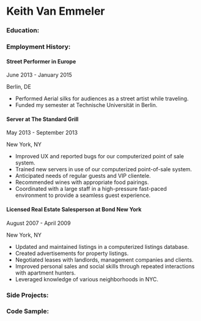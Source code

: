 # Keith Van Emmeler

### Education:




### Employment History:

#### Street Performer in Europe

June 2013 - January 2015

Berlin, DE

- Performed Aerial silks for audiences as a street artist while traveling.
- Funded my semester at Technische Universität in Berlin.


#### Server at The Standard Grill

May 2013 - September 2013

New York, NY

- Improved UX and reported bugs for our computerized point of sale system.
- Trained new servers in use of our computerized point-of-sale system.
- Anticipated needs of regular guests and VIP clientele.
- Recommended wines with appropriate food pairings.
- Coordinated with a large staff in a high-pressure fast-paced environment to provide a seamless guest experience.

#### Licensed Real Estate Salesperson at Bond New York

August 2007 - April 2009

New York, NY

- Updated and maintained listings in a computerized listings database.
- Created advertisements for property listings.
- Negotiated leases with landlords, management companies and clients.
- Improved personal sales and social skills through repeated interactions with apartment hunters.
- Leveraged knowledge of various neighborhoods in NYC.

### Side Projects:


### Code Sample: